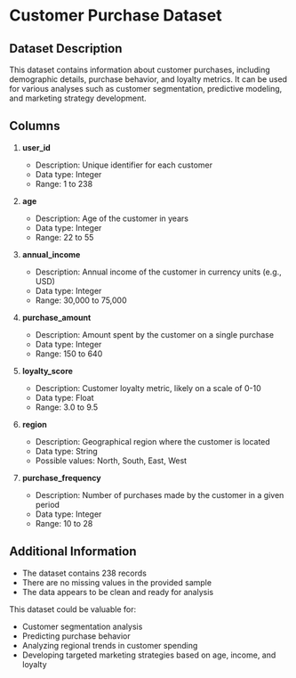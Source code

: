 # Customer Purchase Dataset

## Dataset Description
This dataset contains information about customer purchases, including demographic details, purchase behavior, and loyalty metrics. It can be used for various analyses such as customer segmentation, predictive modeling, and marketing strategy development.

## Columns

1. **user_id**
   - Description: Unique identifier for each customer
   - Data type: Integer
   - Range: 1 to 238

2. **age**
   - Description: Age of the customer in years
   - Data type: Integer
   - Range: 22 to 55

3. **annual_income**
   - Description: Annual income of the customer in currency units (e.g., USD)
   - Data type: Integer
   - Range: 30,000 to 75,000

4. **purchase_amount**
   - Description: Amount spent by the customer on a single purchase
   - Data type: Integer
   - Range: 150 to 640

5. **loyalty_score**
   - Description: Customer loyalty metric, likely on a scale of 0-10
   - Data type: Float
   - Range: 3.0 to 9.5

6. **region**
   - Description: Geographical region where the customer is located
   - Data type: String
   - Possible values: North, South, East, West

7. **purchase_frequency**
   - Description: Number of purchases made by the customer in a given period
   - Data type: Integer
   - Range: 10 to 28

## Additional Information
- The dataset contains 238 records
- There are no missing values in the provided sample
- The data appears to be clean and ready for analysis

This dataset could be valuable for:
- Customer segmentation analysis
- Predicting purchase behavior
- Analyzing regional trends in customer spending
- Developing targeted marketing strategies based on age, income, and loyalty
